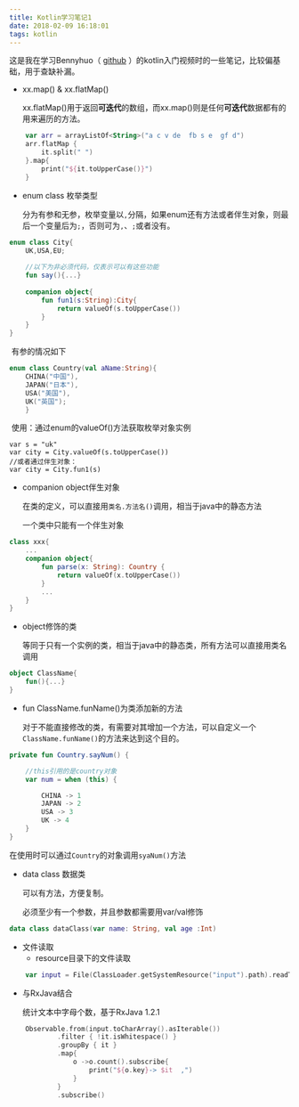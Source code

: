 ```yaml
---
title: Kotlin学习笔记1
date: 2018-02-09 16:18:01
tags: kotlin
---
```


这是我在学习Bennyhuo（ [github](https://github.com/enbandari/Kotlin-Tutorials) ）的kotlin入门视频时的一些笔记，比较偏基础，用于查缺补漏。

- xx.map() & xx.flatMap()

  xx.flatMap()用于返回**可迭代**的数组，而xx.map()则是任何**可迭代**数据都有的用来遍历的方法。

```kotlin
    var arr = arrayListOf<String>("a c v de  fb s e  gf d")
    arr.flatMap {
        it.split(" ")
    }.map{ 
        print("${it.toUpperCase()}") 
    }
```

- enum class 枚举类型

  分为有参和无参，枚举变量以`,`分隔，如果enum还有方法或者伴生对象，则最后一个变量后为`;`，否则可为`,`、`;`或者没有。

```kotlin
enum class City{
    UK,USA,EU;
    
    //以下为非必须代码，仅表示可以有这些功能
    fun say(){...}
    
    companion object{
        fun fun1(s:String):City{
            return valueOf(s.toUpperCase())
        }
    }
}
```

​        有参的情况如下

```kotlin
enum class Country(val aName:String){
    CHINA("中国"),
    JAPAN("日本"),
    USA("美国"),
    UK("英国");
    }
```



​        使用：通过enum的valueOf()方法获取枚举对象实例

```
var s = "uk"
var city = City.valueOf(s.toUpperCase())
//或者通过伴生对象：
var city = City.fun1(s)
```

- companion object伴生对象

  在类的定义，可以直接用`类名.方法名()`调用，相当于java中的静态方法

  一个类中只能有一个伴生对象

```kotlin
class xxx{
    ...
    companion object{
        fun parse(x: String): Country {
            return valueOf(x.toUpperCase())
        }
        ...
    }
}
```

- object修饰的类

  等同于只有一个实例的类，相当于java中的静态类，所有方法可以直接用类名调用

```kotlin
object ClassName{
    fun(){...}
}
```

- fun ClassName.funName()为类添加新的方法

  对于不能直接修改的类，有需要对其增加一个方法，可以自定义一个`ClassName.funName()`的方法来达到这个目的。

```kotlin
private fun Country.sayNum() {

    //this引用的是country对象
    var num = when (this) {

        CHINA -> 1
        JAPAN -> 2
        USA -> 3
        UK -> 4
    }
}
```

​        在使用时可以通过`Country`的对象调用`syaNum()`方法

- data class 数据类

  可以有方法，方便复制。

  必须至少有一个参数，并且参数都需要用var/val修饰

```kotlin
data class dataClass(var name: String, val age :Int)
```

- 文件读取
  - resource目录下的文件读取

```kotlin
    var input = File(ClassLoader.getSystemResource("input").path).readText()
```

- 与RxJava结合

  统计文本中字母个数，基于RxJava 1.2.1

```kotlin
    Observable.from(input.toCharArray().asIterable())
            .filter { !it.isWhitespace() }
            .groupBy { it }
            .map{
                o ->o.count().subscribe{
                    print("${o.key}-> $it  ,")
                }
            }
            .subscribe()
```

